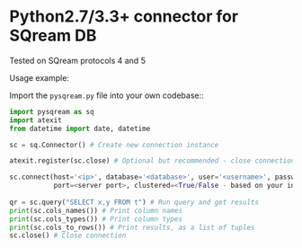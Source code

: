 # Python2.7/3.3+ connector for SQream DB

Tested on SQream protocols 4 and 5

Usage example:

Import the `pysqream.py` file into your own codebase::

```python
import pysqream as sq
import atexit
from datetime import date, datetime

sc = sq.Connector() # Create new connection instance

atexit.register(sc.close) # Optional but recommended - close connection upon exit

sc.connect(host='<ip>', database='<database>', user='<username>', password='<password>',
           port=<server port>, clustered=<True/False - based on your installation>, timeout=<socket timeout>)
            
qr = sc.query("SELECT x,y FROM t") # Run query and get results
print(sc.cols_names()) # Print column names
print(sc.cols_types()) # Print column types
print(sc.cols_to_rows()) # Print results, as a list of tuples
sc.close() # Close connection
```
